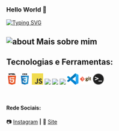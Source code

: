  
  ### Hello World 👋

[![Typing SVG](https://readme-typing-svg.herokuapp.com?font=Fira+Code&weight=600&size=30&pause=1000&color=42839F&center=true&vCenter=true&random=false&width=800&height=100&lines=Desenvolvimento+de+Solu%C3%A7%C3%B5es+Aplicadas+;%C3%A0+Cadeia+Produtiva+da+Psicultura)](https://git.io/typing-svg)

## <img width="45" alt="about" src="https://raw.github.com/elizarov/elizarov/master/about.png"> Mais sobre mim
<!--
 descrição detalhada
-->

## **Tecnologias e Ferramentas:**  


<code><img height="30" src="https://raw.githubusercontent.com/github/explore/80688e429a7d4ef2fca1e82350fe8e3517d3494d/topics/html/html.png"></code>
<code><img height="30" src="https://raw.githubusercontent.com/github/explore/80688e429a7d4ef2fca1e82350fe8e3517d3494d/topics/css/css.png"></code>
<code><img height="30" src="https://raw.githubusercontent.com/github/explore/80688e429a7d4ef2fca1e82350fe8e3517d3494d/topics/javascript/javascript.png"></code>
<code><img height="30" src="https://cdn3.iconfinder.com/data/icons/logos-and-brands-adobe/512/267_Python-512.png"></code>
<code><img height="30" src="https://cdn.discordapp.com/attachments/738547066841595935/1134523056245723269/58480979cef1014c0b5e4901.png"></code>
<code><img height="30" src="https://cdn.discordapp.com/attachments/738547066841595935/1134523582676996258/nlq8nvels9fudn0g9h7hpfjlq3.png"></code>
<code><img height="30" src="https://raw.githubusercontent.com/github/explore/80688e429a7d4ef2fca1e82350fe8e3517d3494d/topics/visual-studio-code/visual-studio-code.png"></code>
<code><img height="30" src="https://raw.githubusercontent.com/github/explore/80688e429a7d4ef2fca1e82350fe8e3517d3494d/topics/git/git.png"></code>
<code><img height="30" src="https://raw.githubusercontent.com/github/explore/80688e429a7d4ef2fca1e82350fe8e3517d3494d/topics/terminal/terminal.png"></code>



[Instagram]: https://www.instagram.com/fish_inos
[Site]: https://ifinos.com
<br>

#### Rede Sociais:


📷 [Instagram][Instagram] **|** 
👔 [Site][Site]

